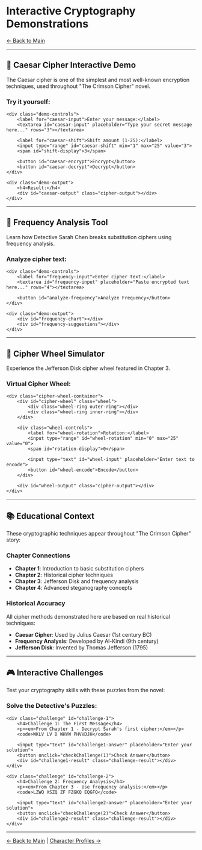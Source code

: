 # Interactive Cryptography Demonstrations

[← Back to Main](../README.md)

---

## 🔐 Caesar Cipher Interactive Demo

The Caesar cipher is one of the simplest and most well-known encryption techniques, used throughout "The Crimson Cipher" novel.

<div id="caesar-cipher-demo" class="crypto-demo">
    <h3>Try it yourself:</h3>
    
    <div class="demo-controls">
        <label for="caesar-input">Enter your message:</label>
        <textarea id="caesar-input" placeholder="Type your secret message here..." rows="3"></textarea>
        
        <label for="caesar-shift">Shift amount (1-25):</label>
        <input type="range" id="caesar-shift" min="1" max="25" value="3">
        <span id="shift-display">3</span>
        
        <button id="caesar-encrypt">Encrypt</button>
        <button id="caesar-decrypt">Decrypt</button>
    </div>
    
    <div class="demo-output">
        <h4>Result:</h4>
        <div id="caesar-output" class="cipher-output"></div>
    </div>
</div>

---

## 🎯 Frequency Analysis Tool

Learn how Detective Sarah Chen breaks substitution ciphers using frequency analysis.

<div id="frequency-analysis-demo" class="crypto-demo">
    <h3>Analyze cipher text:</h3>
    
    <div class="demo-controls">
        <label for="frequency-input">Enter cipher text:</label>
        <textarea id="frequency-input" placeholder="Paste encrypted text here..." rows="4"></textarea>
        
        <button id="analyze-frequency">Analyze Frequency</button>
    </div>
    
    <div class="demo-output">
        <div id="frequency-chart"></div>
        <div id="frequency-suggestions"></div>
    </div>
</div>

---

## 🔄 Cipher Wheel Simulator

Experience the Jefferson Disk cipher wheel featured in Chapter 3.

<div id="cipher-wheel-demo" class="crypto-demo">
    <h3>Virtual Cipher Wheel:</h3>
    
    <div class="cipher-wheel-container">
        <div id="cipher-wheel" class="wheel">
            <div class="wheel-ring outer-ring"></div>
            <div class="wheel-ring inner-ring"></div>
        </div>
        
        <div class="wheel-controls">
            <label for="wheel-rotation">Rotation:</label>
            <input type="range" id="wheel-rotation" min="0" max="25" value="0">
            <span id="rotation-display">0</span>
            
            <input type="text" id="wheel-input" placeholder="Enter text to encode">
            <button id="wheel-encode">Encode</button>
        </div>
        
        <div id="wheel-output" class="cipher-output"></div>
    </div>
</div>

---

## 📚 Educational Context

These cryptographic techniques appear throughout "The Crimson Cipher" story:

### Chapter Connections
- **Chapter 1**: Introduction to basic substitution ciphers
- **Chapter 2**: Historical cipher techniques
- **Chapter 3**: Jefferson Disk and frequency analysis
- **Chapter 4**: Advanced steganography concepts

### Historical Accuracy
All cipher methods demonstrated here are based on real historical techniques:
- **Caesar Cipher**: Used by Julius Caesar (1st century BC)
- **Frequency Analysis**: Developed by Al-Kindi (9th century)
- **Jefferson Disk**: Invented by Thomas Jefferson (1795)

---

## 🎮 Interactive Challenges

Test your cryptography skills with these puzzles from the novel:

<div id="crypto-challenges" class="crypto-demo">
    <h3>Solve the Detective's Puzzles:</h3>
    
    <div class="challenge" id="challenge-1">
        <h4>Challenge 1: The First Message</h4>
        <p><em>From Chapter 1 - Decrypt Sarah's first cipher:</em></p>
        <code>WKLV LV D WHVW PHVVDJH</code>
        
        <input type="text" id="challenge1-answer" placeholder="Enter your solution">
        <button onclick="checkChallenge(1)">Check Answer</button>
        <div id="challenge1-result" class="challenge-result"></div>
    </div>
    
    <div class="challenge" id="challenge-2">
        <h4>Challenge 2: Frequency Analysis</h4>
        <p><em>From Chapter 3 - Use frequency analysis:</em></p>
        <code>LZWQ XSZQ ZF FZGKQ EQGFQ</code>
        
        <input type="text" id="challenge2-answer" placeholder="Enter your solution">
        <button onclick="checkChallenge(2)">Check Answer</button>
        <div id="challenge2-result" class="challenge-result"></div>
    </div>
</div>

<script src="../assets/js/cryptography-demo.js"></script>
<link rel="stylesheet" href="../assets/css/cryptography-demo.css">

---

[← Back to Main](../README.md) | [Character Profiles →](character-profiles-en.md)